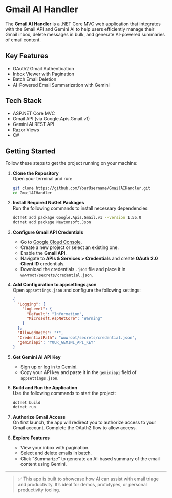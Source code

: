 ﻿# Gmail AI Handler

The **Gmail AI Handler** is a .NET Core MVC web application that integrates with the Gmail API and Gemini AI to help users efficiently manage their Gmail inbox, delete messages in bulk, and generate AI-powered summaries of email content.

## Key Features
- OAuth2 Gmail Authentication
- Inbox Viewer with Pagination
- Batch Email Deletion
- AI-Powered Email Summarization with Gemini

## Tech Stack
- ASP.NET Core MVC
- Gmail API (via Google.Apis.Gmail.v1)
- Gemini AI REST API
- Razor Views
- C#

## Getting Started

Follow these steps to get the project running on your machine:

1. **Clone the Repository**  
   Open your terminal and run:
   ```bash
   git clone https://github.com/YourUsername/GmailAIHandler.git
   cd GmailAIHandler
   ```

2. **Install Required NuGet Packages**  
   Run the following commands to install necessary dependencies:
   ```bash
   dotnet add package Google.Apis.Gmail.v1 --version 1.56.0
   dotnet add package Newtonsoft.Json
   ```

3. **Configure Gmail API Credentials**  
   - Go to [Google Cloud Console](https://console.cloud.google.com/).
   - Create a new project or select an existing one.
   - Enable the **Gmail API**.
   - Navigate to **APIs & Services > Credentials** and create **OAuth 2.0 Client ID** credentials.
   - Download the credentials `.json` file and place it in `wwwroot/secrets/credential.json`.

4. **Add Configuration to appsettings.json**  
   Open `appsettings.json` and configure the following settings:
   ```json
   {
     "Logging": {
       "LogLevel": {
         "Default": "Information",
         "Microsoft.AspNetCore": "Warning"
       }
     },
     "AllowedHosts": "*",
     "CredentialPath": "wwwroot/secrets/credential.json",
     "geminiapi": "YOUR_GEMINI_API_KEY"
   }
   ```

5. **Get Gemini AI API Key**  
   - Sign up or log in to [Gemini](https://ai.google.dev).
   - Copy your API key and paste it in the `geminiapi` field of `appsettings.json`.

6. **Build and Run the Application**  
   Use the following commands to start the project:
   ```bash
   dotnet build
   dotnet run
   ```

7. **Authorize Gmail Access**  
   On first launch, the app will redirect you to authorize access to your Gmail account. Complete the OAuth2 flow to allow access.

8. **Explore Features**  
   - View your inbox with pagination.
   - Select and delete emails in batch.
   - Click "Summarize" to generate an AI-based summary of the email content using Gemini.

---

> ✅ This app is built to showcase how AI can assist with email triage and productivity. It’s ideal for demos, prototypes, or personal productivity tooling.
